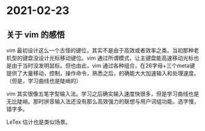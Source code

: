 # 2021-02-23

## 关于 vim 的感悟

vim 最初设计这么一个古怪的键位，其实不是由于高效或者效率之类。当初那种老机型的键盘没设计光标移动键位。vim 通过所谓模式，让主键盘能高速移动光标也是由于当时没发明鼠标。但也由此，vim 通过各种组合，在26字母+三个meta键提供了大量移动，控制，操作命令，熟悉之后，的确能大大加速输入和处理速度。（但是，学习曲线也是陡峭的）

vim 其实很像五笔字型输入法。学习之后确实输入速度快很多，但是学习曲线也是无比陡峭。那时拼音输入法还没有那么高效强力的联想与用户词组功能。选字慢，错字多。

LeTex 估计也是类似场景。


